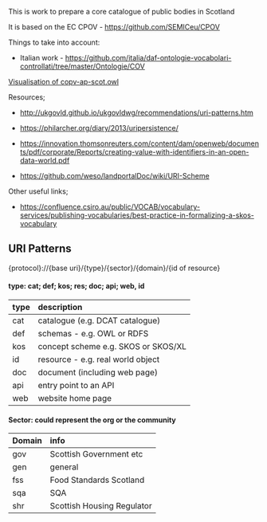 This is work to prepare a core catalogue of public bodies in Scotland

It is based on the EC CPOV - https://github.com/SEMICeu/CPOV

Things to take into account:

* Italian work - https://github.com/italia/daf-ontologie-vocabolari-controllati/tree/master/Ontologie/COV 

[Visualisation of copv-ap-scot.owl](http://www.visualdataweb.de/webvowl/#iri=https://raw.githubusercontent.com/pwin/vocabs/master/legalEnts/CPOV/CPOV-AP-SCOT-v1/copv-ap-scot.owl)



Resources;

* http://ukgovld.github.io/ukgovldwg/recommendations/uri-patterns.htm
* https://philarcher.org/diary/2013/uripersistence/
* https://innovation.thomsonreuters.com/content/dam/openweb/documents/pdf/corporate/Reports/creating-value-with-identifiers-in-an-open-data-world.pdf

* https://github.com/weso/landportalDoc/wiki/URI-Scheme

Other useful links;

*  https://confluence.csiro.au/public/VOCAB/vocabulary-services/publishing-vocabularies/best-practice-in-formalizing-a-skos-vocabulary


## URI Patterns 

{protocol}://{base uri}/{type}/{sector}/{domain}/{id of resource}

#### type: cat; def; kos; res; doc; api; web, id

| type | description |
| :---- | :---- |
| cat | catalogue (e.g. DCAT catalogue) |
| def | schemas - e.g. OWL or RDFS |
|kos | concept scheme e.g. SKOS or SKOS/XL|
|id |  resource - e.g. real world object|
|doc | document (including web page)|
|api | entry point to an API|
|web | website home page|


#### Sector: could represent the org or the community

| Domain | info | 
| :--- | :--- |
| gov  | Scottish Government etc |
| gen  | general |
| fss  | Food Standards Scotland |
| sqa  | SQA |
| shr | Scottish Housing Regulator |




